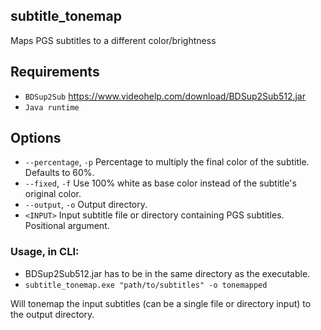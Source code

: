 ## subtitle_tonemap
Maps PGS subtitles to a different color/brightness

## Requirements

* `BDSup2Sub` https://www.videohelp.com/download/BDSup2Sub512.jar
* `Java runtime`

## Options
* `--percentage`, `-p` Percentage to multiply the final color of the subtitle. Defaults to 60%.
* `--fixed`, `-f` Use 100% white as base color instead of the subtitle's original color.
* `--output`, `-o` Output directory.
* `<INPUT>` Input subtitle file or directory containing PGS subtitles. Positional argument.
### Usage, in CLI:

* BDSup2Sub512.jar has to be in the same directory as the executable.
* `subtitle_tonemap.exe "path/to/subtitles" -o tonemapped`

Will tonemap the input subtitles (can be a single file or directory input) to the output directory.
